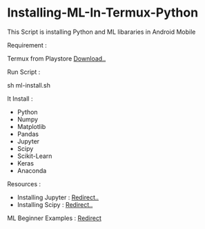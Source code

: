 # Installing-ML-In-Termux-Python
This Script is installing Python and ML libararies in Android Mobile

Requirement :

Termux from Playstore [Download..](https://play.google.com/store/apps/details?id=com.termux)

Run Script : 

sh ml-install.sh

It Install :

* Python 
* Numpy
* Matplotlib
* Pandas 
* Jupyter
* Scipy
* Scikit-Learn
* Keras
* Anaconda

Resources :
 
* Installing Jupyter : [Redirect..](http://www.leouieda.com/blog/scipy-on-android.html)
* Installing Scipy : [Redirect..](https://wiki.termux.com/wiki/Package_Management#its-pointless_.28live_the_dream.29)

ML Beginner Examples : [Redirect](https://github.com/Subarno/MachineLearningPracticePrograms)